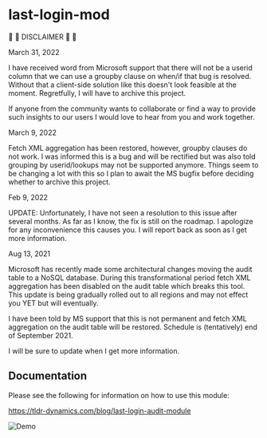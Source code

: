 # last-login-mod

:construction: :construction: DISCLAIMER :construction: :construction:

March 31, 2022

I have received word from Microsoft support that there will not be a userid column that we can use a groupby clause on when/if that bug is resolved. Without that a client-side solution like this doesn't look feasible at the moment. Regretfully, I will have to archive this project.

If anyone from the community wants to collaborate or find a way to provide such insights to our users I would love to hear from you and work together.

March 9, 2022

Fetch XML aggregation has been restored, however, groupby clauses do not work. I was informed this is a bug and will be rectified but was also told grouping by userid/lookups may not be supported anymore. Things seem to be changing a lot with this so I plan to await the MS bugfix before deciding whether to archive this project.

Feb 9, 2022

UPDATE: Unfortunately, I have not seen a resolution to this issue after several months. As far as I know, the fix is still on the roadmap. I apologize for any inconvenience this causes you. I will report back as soon as I get more information.

Aug 13, 2021

Microsoft has recently made some architectural changes moving the audit table to a NoSQL database. During this transformational period fetch XML aggregation has been disabled on the audit table which breaks this tool. This update is being gradually rolled out to all regions and may not effect you YET but will eventually.

I have been told by MS support that this is not permanent and fetch XML aggregation on the audit table will be restored. Schedule is (tentatively) end of September 2021.

I will be sure to update when I get more information.

## Documentation

Please see the following for information on how to use this module:

<https://tldr-dynamics.com/blog/last-login-audit-module>

![Demo](https://tldr-dynamics-assets.s3.us-east-2.amazonaws.com/img/posts/last-login-audit-module_107_1.gif)
